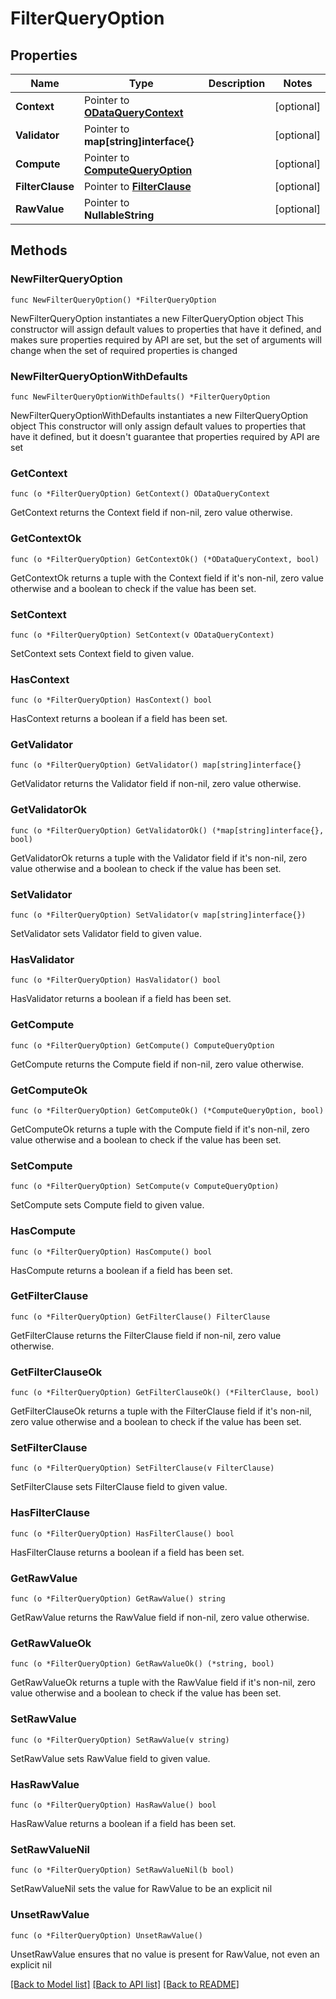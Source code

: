 # FilterQueryOption

## Properties

Name | Type | Description | Notes
------------ | ------------- | ------------- | -------------
**Context** | Pointer to [**ODataQueryContext**](ODataQueryContext.md) |  | [optional] 
**Validator** | Pointer to **map[string]interface{}** |  | [optional] 
**Compute** | Pointer to [**ComputeQueryOption**](ComputeQueryOption.md) |  | [optional] 
**FilterClause** | Pointer to [**FilterClause**](FilterClause.md) |  | [optional] 
**RawValue** | Pointer to **NullableString** |  | [optional] 

## Methods

### NewFilterQueryOption

`func NewFilterQueryOption() *FilterQueryOption`

NewFilterQueryOption instantiates a new FilterQueryOption object
This constructor will assign default values to properties that have it defined,
and makes sure properties required by API are set, but the set of arguments
will change when the set of required properties is changed

### NewFilterQueryOptionWithDefaults

`func NewFilterQueryOptionWithDefaults() *FilterQueryOption`

NewFilterQueryOptionWithDefaults instantiates a new FilterQueryOption object
This constructor will only assign default values to properties that have it defined,
but it doesn't guarantee that properties required by API are set

### GetContext

`func (o *FilterQueryOption) GetContext() ODataQueryContext`

GetContext returns the Context field if non-nil, zero value otherwise.

### GetContextOk

`func (o *FilterQueryOption) GetContextOk() (*ODataQueryContext, bool)`

GetContextOk returns a tuple with the Context field if it's non-nil, zero value otherwise
and a boolean to check if the value has been set.

### SetContext

`func (o *FilterQueryOption) SetContext(v ODataQueryContext)`

SetContext sets Context field to given value.

### HasContext

`func (o *FilterQueryOption) HasContext() bool`

HasContext returns a boolean if a field has been set.

### GetValidator

`func (o *FilterQueryOption) GetValidator() map[string]interface{}`

GetValidator returns the Validator field if non-nil, zero value otherwise.

### GetValidatorOk

`func (o *FilterQueryOption) GetValidatorOk() (*map[string]interface{}, bool)`

GetValidatorOk returns a tuple with the Validator field if it's non-nil, zero value otherwise
and a boolean to check if the value has been set.

### SetValidator

`func (o *FilterQueryOption) SetValidator(v map[string]interface{})`

SetValidator sets Validator field to given value.

### HasValidator

`func (o *FilterQueryOption) HasValidator() bool`

HasValidator returns a boolean if a field has been set.

### GetCompute

`func (o *FilterQueryOption) GetCompute() ComputeQueryOption`

GetCompute returns the Compute field if non-nil, zero value otherwise.

### GetComputeOk

`func (o *FilterQueryOption) GetComputeOk() (*ComputeQueryOption, bool)`

GetComputeOk returns a tuple with the Compute field if it's non-nil, zero value otherwise
and a boolean to check if the value has been set.

### SetCompute

`func (o *FilterQueryOption) SetCompute(v ComputeQueryOption)`

SetCompute sets Compute field to given value.

### HasCompute

`func (o *FilterQueryOption) HasCompute() bool`

HasCompute returns a boolean if a field has been set.

### GetFilterClause

`func (o *FilterQueryOption) GetFilterClause() FilterClause`

GetFilterClause returns the FilterClause field if non-nil, zero value otherwise.

### GetFilterClauseOk

`func (o *FilterQueryOption) GetFilterClauseOk() (*FilterClause, bool)`

GetFilterClauseOk returns a tuple with the FilterClause field if it's non-nil, zero value otherwise
and a boolean to check if the value has been set.

### SetFilterClause

`func (o *FilterQueryOption) SetFilterClause(v FilterClause)`

SetFilterClause sets FilterClause field to given value.

### HasFilterClause

`func (o *FilterQueryOption) HasFilterClause() bool`

HasFilterClause returns a boolean if a field has been set.

### GetRawValue

`func (o *FilterQueryOption) GetRawValue() string`

GetRawValue returns the RawValue field if non-nil, zero value otherwise.

### GetRawValueOk

`func (o *FilterQueryOption) GetRawValueOk() (*string, bool)`

GetRawValueOk returns a tuple with the RawValue field if it's non-nil, zero value otherwise
and a boolean to check if the value has been set.

### SetRawValue

`func (o *FilterQueryOption) SetRawValue(v string)`

SetRawValue sets RawValue field to given value.

### HasRawValue

`func (o *FilterQueryOption) HasRawValue() bool`

HasRawValue returns a boolean if a field has been set.

### SetRawValueNil

`func (o *FilterQueryOption) SetRawValueNil(b bool)`

 SetRawValueNil sets the value for RawValue to be an explicit nil

### UnsetRawValue
`func (o *FilterQueryOption) UnsetRawValue()`

UnsetRawValue ensures that no value is present for RawValue, not even an explicit nil

[[Back to Model list]](../README.md#documentation-for-models) [[Back to API list]](../README.md#documentation-for-api-endpoints) [[Back to README]](../README.md)


